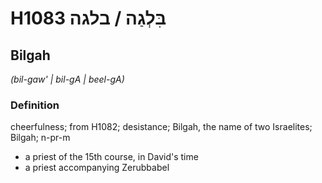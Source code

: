 # H1083 בִּלְגַה / בלגה

## Bilgah

_(bil-gaw' | bil-ɡA | beel-ɡA)_

### Definition

cheerfulness; from H1082; desistance; Bilgah, the name of two Israelites; Bilgah; n-pr-m

- a priest of the 15th course, in David's time
- a priest accompanying Zerubbabel

